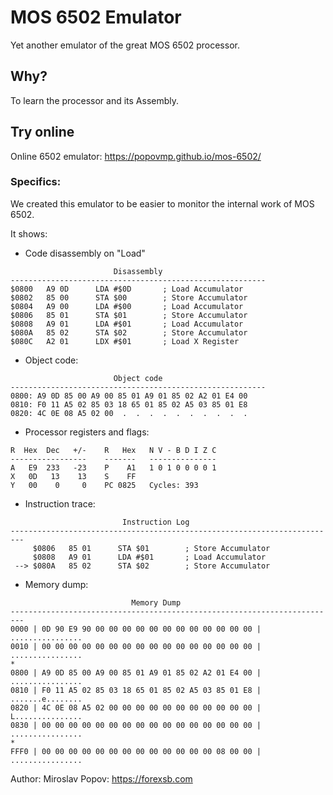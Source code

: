 # MOS 6502 Emulator

Yet another emulator of the great MOS 6502 processor.

## Why?

To learn the processor and its Assembly.

## Try online

 Online 6502 emulator: https://popovmp.github.io/mos-6502/


### Specifics:

We created this emulator to be easier to monitor the internal work of MOS 6502.

It shows:

 * Code disassembly on "Load"

```text
                       Disassembly
---------------------------------------------------------
$0800   A9 0D      LDA #$0D       ; Load Accumulator
$0802   85 00      STA $00        ; Store Accumulator
$0804   A9 00      LDA #$00       ; Load Accumulator
$0806   85 01      STA $01        ; Store Accumulator
$0808   A9 01      LDA #$01       ; Load Accumulator
$080A   85 02      STA $02        ; Store Accumulator
$080C   A2 01      LDX #$01       ; Load X Register
```

 * Object code:

```text
                       Object code
---------------------------------------------------------
0800: A9 0D 85 00 A9 00 85 01 A9 01 85 02 A2 01 E4 00
0810: F0 11 A5 02 85 03 18 65 01 85 02 A5 03 85 01 E8
0820: 4C 0E 08 A5 02 00  .  .  .  .  .  .  .  .  .  .

```

 * Processor registers and flags:

```text
R  Hex  Dec   +/-    R   Hex   N V - B D I Z C
-----------------    -------   ---------------
A   E9  233   -23    P    A1   1 0 1 0 0 0 0 1
X   0D   13    13    S    FF
Y   00    0     0    PC 0825   Cycles: 393
```

 * Instruction trace:

```text
                         Instruction Log
-------------------------------------------------------------------------
     $0806   85 01      STA $01        ; Store Accumulator
     $0808   A9 01      LDA #$01       ; Load Accumulator
 --> $080A   85 02      STA $02        ; Store Accumulator
```

 * Memory dump:

```text
                           Memory Dump
-------------------------------------------------------------------------
0000 | 0D 90 E9 90 00 00 00 00 00 00 00 00 00 00 00 00 | ................
0010 | 00 00 00 00 00 00 00 00 00 00 00 00 00 00 00 00 | ................
*
0800 | A9 0D 85 00 A9 00 85 01 A9 01 85 02 A2 01 E4 00 | ................
0810 | F0 11 A5 02 85 03 18 65 01 85 02 A5 03 85 01 E8 | .......e........
0820 | 4C 0E 08 A5 02 00 00 00 00 00 00 00 00 00 00 00 | L...............
0830 | 00 00 00 00 00 00 00 00 00 00 00 00 00 00 00 00 | ................
*
FFF0 | 00 00 00 00 00 00 00 00 00 00 00 00 00 08 00 00 | ................
```

Author: Miroslav Popov: https://forexsb.com
